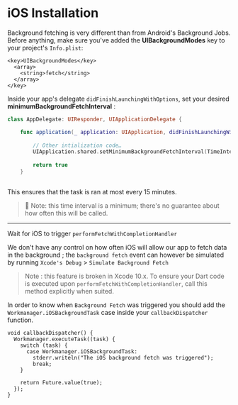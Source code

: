 # iOS Installation

Background fetching is very different than from Android's Background Jobs.  
Before anything, make sure you've added the **UIBackgroundModes** key to your project's `Info.plist`:
```
<key>UIBackgroundModes</key>
  <array>
    <string>fetch</string>
  </array>
</key>
```


Inside your app's delegate `didFinishLaunchingWithOptions`, set your desired **minimumBackgroundFetchInterval** :


```swift
class AppDelegate: UIResponder, UIApplicationDelegate {

    func application(_ application: UIApplication, didFinishLaunchingWithOptions launchOptions: [UIApplicationLaunchOptionsKey: Any]?) -> Bool {
        
        // Other intialization code…
        UIApplication.shared.setMinimumBackgroundFetchInterval(TimeInterval(60 * 15))
        
        return true
    }
 
```

This ensures that the task is ran at most every 15 minutes.

> 📝 Note: this time interval is a minimum; there's no guarantee about how often this will be called.   

---

Wait for iOS to trigger `performFetchWithCompletionHandler`

We don't have any control on how often iOS will allow our app to fetch data in the background ; the `background fetch` event can however be simulated by running
`Xcode's Debug` > `Simulate Background Fetch`  

> Note : this feature is broken in Xcode 10.x.
> To ensure your Dart code is executed upon `performFetchWithCompletionHandler`, call this method explicitly when suited.

In order to know when `Background Fetch` was triggered you should add the `Workmanager.iOSBackgroundTask` case inside your `callbackDispatcher` function.  

```
void callbackDispatcher() {
  Workmanager.executeTask((task) {
    switch (task) {
      case Workmanager.iOSBackgroundTask:
        stderr.writeln("The iOS background fetch was triggered");
        break;
    }

    return Future.value(true);
  });
}
